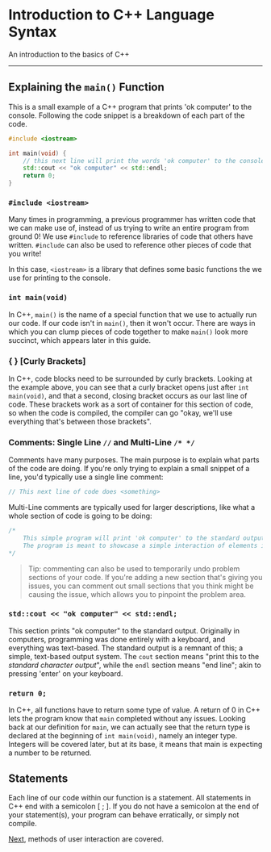 # Introduction to C++ Language Syntax

An introduction to the basics of C++

---

## Explaining the `main()` Function

This is a small example of a C++ program that prints 'ok computer' to the console. Following the code snippet is a breakdown of each part of the code.

```cpp
#include <iostream>

int main(void) {
    // this next line will print the words 'ok computer' to the console
    std::cout << "ok computer" << std::endl;
    return 0;
}
```

### `#include <iostream>`

Many times in programming, a previous programmer has written code that we can make use of, instead of us trying to write an entire program from ground 0! We use `#include` to reference libraries of code that others have written. `#include` can also be used to reference other pieces of code that you write!

In this case, `<iostream>` is a library that defines some basic functions the we use for printing to the console.

### `int main(void)`

In C++, `main()` is the name of a special function that we use to actually run our code. If our code isn't in `main()`, then it won't occur. There are ways in which you can clump pieces of code together to make `main()` look more succinct, which appears later in this guide.

### { } [Curly Brackets]

In C++, code blocks need to be surrounded by curly brackets. Looking at the example above, you can see that a curly bracket opens just after `int main(void)`, and that a second, closing bracket occurs as our last line of code. These brackets work as a sort of container for this section of code, so when the code is compiled, the compiler can go "okay, we'll use everything that's between those brackets".

### Comments: Single Line `//` and Multi-Line `/* */`

Comments have many purposes. The main purpose is to explain what parts of the code are doing. If you're only trying to explain a small snippet of a line, you'd typically use a single line comment:

```cpp
// This next line of code does <something>
```

Multi-Line comments are typically used for larger descriptions, like what a whole section of code is going to be doing:

```cpp
/*
    This simple program will print 'ok computer' to the standard output.
    The program is meant to showcase a simple interaction of elements in C++.
*/
```

> Tip: commenting can also be used to temporarily undo problem sections of your code. If you're adding a new section that's giving you issues, you can comment out small sections that you think might be causing the issue, which allows you to pinpoint the problem area.

### `std::cout << "ok computer" << std::endl;`

This section prints "ok computer" to the standard output. Originally in computers, programming was done entirely with a keyboard, and everything was text-based. The standard output is a remnant of this; a simple, text-based output system. The `cout` section means "print this to the *standard character output*", while the `endl` section means "end line"; akin to pressing 'enter' on your keyboard.

### `return 0;`

In C++, all functions have to return some type of value. A return of 0 in C++ lets the program know that `main` completed without any issues. Looking back at our definition for `main`, we can actually see that the return type is declared at the beginning of `int main(void)`, namely an integer type. Integers will be covered later, but at its base, it means that main is expecting a number to be returned.

## Statements

Each line of our code within our function is a statement. All statements in C++ end with a semicolon [ ; ]. If you do not have a semicolon at the end of your statement(s), your program can behave erratically, or simply not compile.

[Next](https://github.com/ocoffey/Syntax-Sheets/blob/master/C++/2_User_Interaction.md "User Interaction"), methods of user interaction are covered.
